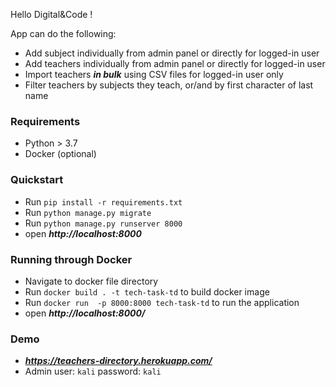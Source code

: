 Hello Digital&Code !  

App can do the following:  
- Add subject individually from admin panel or directly for logged-in user
- Add teachers individually from admin panel or directly for logged-in user
- Import teachers ***in bulk*** using CSV files for logged-in user only
- Filter teachers by subjects they teach, or/and by first character of last name

### Requirements
- Python > 3.7 
- Docker (optional)

### Quickstart
- Run `pip install -r requirements.txt`
- Run `python manage.py migrate`
- Run `python manage.py runserver 8000`
- open ***http://localhost:8000***

### Running through Docker
- Navigate to docker file directory
- Run `docker build . -t tech-task-td` to build docker image
- Run `docker run  -p 8000:8000 tech-task-td` to run the application 
- open ***http://localhost:8000/***

### Demo
- ***https://teachers-directory.herokuapp.com/***
- Admin user: `kali` password: `kali`
